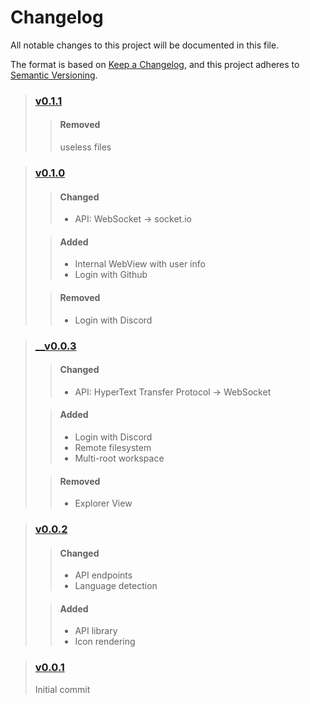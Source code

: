 # Changelog
All notable changes to this project will be documented in this file.

The format is based on [Keep a Changelog](https://keepachangelog.com/en/1.0.0/),
and this project adheres to [Semantic Versioning](https://semver.org/spec/v2.0.0.html).

> ### [__v0.1.1__][0.1.1]
> > #### __Removed__
> > useless files

> ### [__v0.1.0__][0.1.0]
> > #### __Changed__
> > - API: WebSocket -> socket.io
>
> > #### __Added__
> > - Internal WebView with user info
> > - Login with Github
>
> > #### __Removed__
> > - Login with Discord

> ### [__v0.0.3][0.0.3]
> > #### __Changed__
> > - API: HyperText Transfer Protocol -> WebSocket
>
> > #### __Added__
> > - Login with Discord
> > - Remote filesystem
> > - Multi-root workspace
>
> > #### __Removed__
> > - Explorer View

> ### [__v0.0.2__][0.0.2]
> > #### __Changed__
> > - API endpoints
> > - Language detection
>
> > #### __Added__
> > - API library
> > - Icon rendering

> ### [__v0.0.1__][0.0.1]
> Initial commit



[Unreleased]: https://github.com/webd3vs1/collab-vscode/
[0.1.1]: https://github.com/webd3vs1/collab-vscode/tree/v0.1.1-alpha
[0.1.0]: https://github.com/webd3vs1/collab-vscode/tree/v0.1.0-alpha
[0.0.3]: https://github.com/webd3vs1/collab-vscode/tree/v0.0.3-alpha
[0.0.2]: https://github.com/webd3vs1/collab-vscode/tree/v0.0.2-alpha
[0.0.1]: https://github.com/webd3vs1/collab-vscode/tree/v0.0.1-alpha